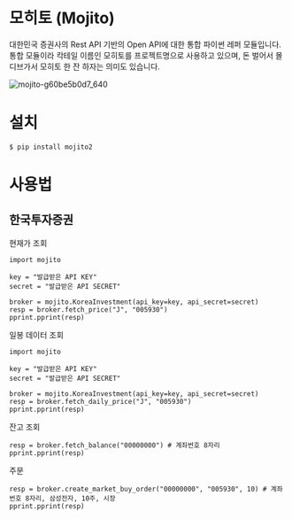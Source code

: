 # 모히토 (Mojito)

대한민국 증권사의 Rest API 기반의 Open API에 대한 통합 파이썬 레퍼 모듈입니다. 
통합 모듈이라 칵테일 이름인 모히토를 프로젝트명으로 사용하고 있으며, 돈 벌어서 몰디브가서 모히토 한 잔 하자는 의미도 있습니다. 

![mojito-g60be5b0d7_640](https://user-images.githubusercontent.com/23475470/161363305-93b48dfa-76d0-4ecd-b703-4d7529323dc9.jpg)

# 설치 

```
$ pip install mojito2
```

# 사용법
## 한국투자증권

현재가 조회

```
import mojito

key = "발급받은 API KEY"
secret = "발급받은 API SECRET"

broker = mojito.KoreaInvestment(api_key=key, api_secret=secret)
resp = broker.fetch_price("J", "005930")
pprint.pprint(resp)

```

일봉 데이터 조회 

```
import mojito

key = "발급받은 API KEY"
secret = "발급받은 API SECRET"

broker = mojito.KoreaInvestment(api_key=key, api_secret=secret)
resp = broker.fetch_daily_price("J", "005930")
pprint.pprint(resp)
```

잔고 조회 

```
resp = broker.fetch_balance("00000000") # 계좌번호 8자리
pprint.pprint(resp)
```

주문 

```
resp = broker.create_market_buy_order("00000000", "005930", 10) # 계좌번호 8자리, 삼성전자, 10주, 시장
pprint.pprint(resp)
```
